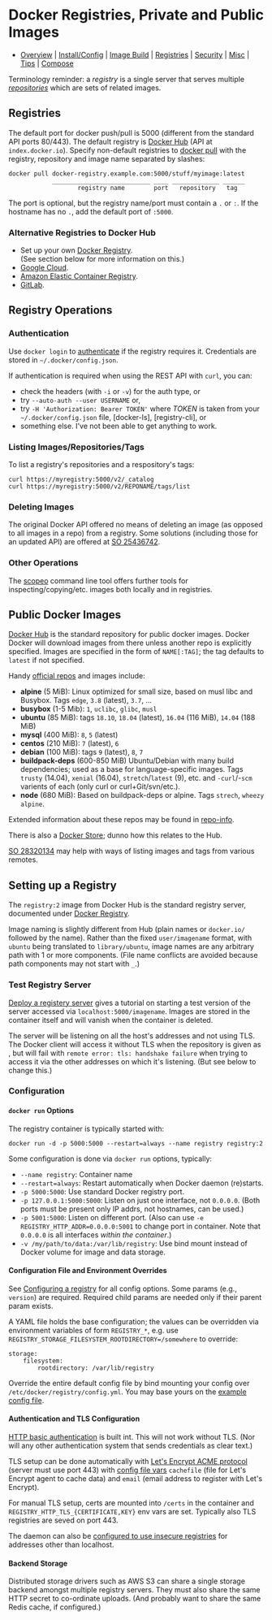 Docker Registries, Private and Public Images
============================================

* [Overview](README.md) | [Install/Config](config.md) | [Image Build](image.md)
  | [Registries](registries.md) | [Security](security.md) | [Misc](misc.md)
  | [Tips](tips.md) | [Compose](compose.md)

Terminology reminder: a _registry_ is a single server that serves
multiple _[repositories][repository]_ which are sets of related
images.


Registries
----------

The default port for docker push/pull is 5000 (different from the
standard API ports 80/443). The default registry is [Docker Hub][]
(API at `index.docker.io`). Specify non-default registries to [docker
pull] with the registry, repository and image name separated by
slashes:

    docker pull docker-registry.example.com:5000/stuff/myimage:latest
                ___________________________ ____ _____________ ______
                       registry name        port   repository   tag

The port is optional, but the registry name/port must contain a `.` or
`:`. If the hostname has no `.`, add the default port of `:5000`.

### Alternative Registries to Docker Hub

- Set up your own [Docker Registry][registry].  
  (See section below for more information on this.)
- [Google Cloud][gcp-registry].
- [Amazon Elastic Container Registry][aws-ecr].
- [GitLab].


Registry Operations
-------------------

### Authentication

Use `docker login` to [authenticate] if the registry requires it.
Credentials are stored in `~/.docker/config.json`.

If authentication is required when using the REST API with `curl`,
you can:
- check the headers (with `-i` or `-v`) for the auth type, or
- try `--auto-auth --user USERNAME` or,
- try `-H 'Authorization: Bearer TOKEN'` where _TOKEN_ is taken from
  your `~/.docker/config.json` file, [docker-ls], [registry-cli], or
- something else. I've not been able to get anything to work.

### Listing Images/Repositories/Tags

To list a registry's repositories and a respository's tags:

    curl https://myregistry:5000/v2/_catalog
    curl https://myregistry:5000/v2/REPONAME/tags/list

### Deleting Images

The original Docker API offered no means of deleting an image (as
opposed to all images in a repo) from a registry. Some solutions
(including those for an updated API) are offered at [SO 25436742].

### Other Operations

The [scopeo] command line tool offers further tools for
inspecting/copying/etc. images both locally and in registries.


Public Docker Images
--------------------

[Docker Hub] is the standard repository for public docker images.
Docker Docker will download images from there unless another repo is
explicitly specified. Images are specified in the form of
`NAME[:TAG]`; the tag defaults to `latest` if not specified.

Handy [official repos] and images include:

* __alpine__ (5 MiB): Linux optimized for small size, based on musl libc
  and Busybox. Tags  `edge`, `3.8` (latest), `3.7`, ...
* __busybox__ (1-5 Mib): `1`, `uclibc`, `glibc`, `musl`
* __ubuntu__ (85 MiB): tags `18.10`, `18.04` (latest),
  `16.04` (116 MiB), `14.04` (188 MiB)
* __mysql__ (400 MiB): `8`, `5` (latest)
* __centos__ (210 MiB): `7` (latest), `6`
* __debian__ (100 MiB): tags `9` (latest), `8`, `7`
* __buildpack-deps__ (600-850 MiB) Ubuntu/Debian with many build
  dependencies; used as a base for language-specific images.
  Tags `trusty` (14.04), `xenial` (16.04), `stretch`/`latest` (9), etc.
  and `-curl`/-`scm` varients of each (only curl or curl+Git/svn/etc.).
* __node__ (680 MiB): Based on buildpack-deps or alpine.
  Tags `strech`, `wheezy` `alpine`.

Extended information about these repos may be found in [repo-info].

There is also a [Docker Store]; dunno how this relates to the Hub.

[SO 28320134] may help with ways of listing images and tags from
various remotes.


Setting up a Registry
---------------------

The `registry:2` image from Docker Hub is the standard registry
server, documented under [Docker Registry][registry].

Image naming is slightly different from Hub (plain names or
`docker.io/` followed by the name). Rather than the fixed
`user/imagename` format, with `ubuntu` being translated to
`library/ubuntu`, image names are any arbitrary path with 1 or more
components. (File name conflicts are avoided because path components
may not start with `_`.)

### Test Registry Server

[Deploy a registery server][registry-deploy] gives a tutorial on
starting a test version of the server accessed via
`localhost:5000/imagename`. Images are stored in the container itself
and will vanish when the container is deleted.

The server will be listening on all the host's addresses and not using
TLS. The Docker client will access it without TLS when the repository
is given as , but will fail with `remote error: tls: handshake
failure` when trying to access it via the other addresses on which
it's listening. (But see below to change this.)

### Configuration

#### `docker run` Options

The registry container is typically started with:

    docker run -d -p 5000:5000 --restart=always --name registry registry:2

Some configuration is done via `docker run` options, typically:
- `--name registry`: Container name
- `--restart=always`: Restart automatically when Docker daemon (re)starts.
- `-p 5000:5000`: Use standard Docker registry port.
- `-p 127.0.0.1:5000:5000`: Listen on just one interface, not `0.0.0.0`.
  (Both ports must be present only IP addrs, not hostnames, can be used.)
- `-p 5001:5000`: Listen on different port. (Also can use  `-e
  REGISTRY_HTTP_ADDR=0.0.0.0:5001` to change port in container. Note that
  `0.0.0.0` is all interfaces _within the container_.)
- `-v /my/path/to/data:/var/lib/registry`: Use bind mount instead of Docker
  volume for image and data storage.

#### Configuration File and Environment Overrides

See [Configuring a registry][registry-config] for all config options.
Some params (e.g., `version`) are required. Required child params are
needed only if their parent param exists.

A YAML file holds the base configuration; the values can be overridden
via environment variables of form `REGISTRY_*`, e.g. use
`REGISTRY_STORAGE_FILESYSTEM_ROOTDIRECTORY=/somewhere` to override:

    storage:
        filesystem:
            rootdirectory: /var/lib/registry

Override the entire default config file by bind mounting your config
over `/etc/docker/registry/config.yml`. You may base yours on the
[example config file][registry-exampleconfig].

#### Authentication and TLS Configuration

[HTTP basic authentication][registry-basicauth] is built int. This
will not work without TLS. (Nor will any other authentication system
that sends credentials as clear text.)

TLS setup can be done automatically with [Let's Encrypt ACME
protocol][letsencrypt] (server must use port 443) with [config file
vars][regconf-letsenrypt] `cachefile` (file for Let's Encrypt agent to
cache data) and `email` (email address to register with Let's
Encrypt).

For manual TLS setup, certs are mounted into `/certs` in the container
and `REGISTRY_HTTP_TLS_{CERTIFICATE,KEY}` env vars are set. Typically
also TLS registries are seved on port 443.

The daemon can also be [configured to use insecure
registries][registry-insecure] for addresses other than localhost.

#### Backend Storage

Distributed storage drivers such as AWS S3 can share a single storage
backend amongst multiple registry servers. They must also share the
same HTTP secret to co-ordinate uploads. (And probably want to share
the same Redis cache, if configured.)



<!-------------------------------------------------------------------->
[Docker Hub]: https://hub.docker.com/explore/
[Docker Store]: https://store.docker.com/
[SO 25436742]: https://stackoverflow.com/q/25436742/107294
[SO 28320134]: https://stackoverflow.com/q/28320134/107294
[authenticate]: https://docs.docker.com/registry/spec/auth/jwt/
[aws-ecr]: https://aws.amazon.com/ecr/
[docker pull]: https://docs.docker.com/engine/reference/commandline/pull/
[gcp-registry]: https://cloud.google.com/container-registry/docs/pushing-and-pulling?hl=en_US
[gitlab]: https://about.gitlab.com/2016/05/23/gitlab-container-registry/
[letsencrypt]: https://letsencrypt.org/how-it-works/
[official repos]: https://docs.docker.com/docker-hub/official_repos/
[regconf-letsenrypt]: https://docs.docker.com/registry/#letsencrypt
[registry-basicauth]: https://docs.docker.com/registry/#native-basic-auth
[registry-config]: https://docs.docker.com/registry/configuration/
[registry-deploy]: https://docs.docker.com/registry/deploying/
[registry-exampleconfig]: https://github.com/docker/distribution/blob/master/cmd/registry/config-example.yml
[registry-insecure]: https://docs.docker.com/registry/insecure/
[registry]: https://docs.docker.com/registry
[repo-info]: https://github.com/docker-library/repo-info/tree/master/repos
[repository]: https://docs.docker.com/docker-hub/repos/
[scopeo]: https://github.com/projectatomic/skopeo
